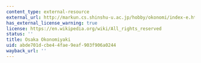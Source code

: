 ```yaml
---
content_type: external-resource
external_url: http://markun.cs.shinshu-u.ac.jp/hobby/okonomi/index-e.html
has_external_license_warning: true
license: https://en.wikipedia.org/wiki/All_rights_reserved
status: ''
title: Osaka Okonomiyaki
uid: abde701d-cbe4-4fae-9eaf-903f906a0244
wayback_url: ''
---
```

